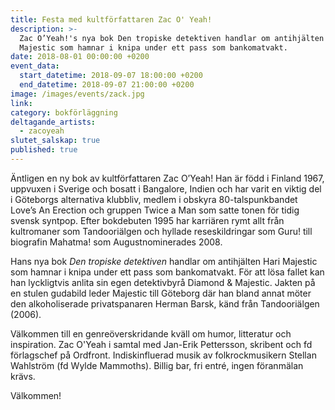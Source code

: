 ```yaml
---
title: Festa med kultförfattaren Zac O' Yeah!
description: >-
  Zac O’Yeah!'s nya bok Den tropiske detektiven handlar om antihjälten Hari
  Majestic som hamnar i knipa under ett pass som bankomatvakt.
date: 2018-08-01 00:00:00 +0200
event_data:
  start_datetime: 2018-09-07 18:00:00 +0200
  end_datetime: 2018-09-07 21:00:00 +0200
image: /images/events/zack.jpg
link:
category: bokförläggning
deltagande_artists:
  - zacoyeah
slutet_salskap: true
published: true
---
```


&Auml;ntligen en ny bok av kultförfattaren Zac O’Yeah\! Han &auml;r född i Finland 1967, uppvuxen i Sverige och bosatt i Bangalore, Indien och har varit en viktig del i Göteborgs alternativa klubbliv, medlem i obskyra 80-talspunkbandet Love’s An Erection och gruppen Twice a Man som satte tonen för tidig svensk syntpop. Efter bokdebuten 1995 har karri&auml;ren rymt allt fr&aring;n kultromaner som Tandoori&auml;lgen och hyllade reseskildringar som Guru\! till biografin Mahatma\! som Augustnominerades 2008.

Hans nya bok *Den tropiske detektiven* handlar om antihj&auml;lten Hari Majestic som hamnar i knipa under ett pass som bankomatvakt. För att lösa fallet kan han lyckligtvis anlita sin egen detektivbyr&aring; Diamond & Majestic. Jakten p&aring; en stulen gudabild leder Majestic till Göteborg d&auml;r han bland annat möter den alkoholiserade privatspanaren Herman Barsk, k&auml;nd fr&aring;n Tandoori&auml;lgen (2006).

V&auml;lkommen till en genreöverskridande kv&auml;ll om humor, litteratur och inspiration. Zac O'Yeah i samtal med Jan-Erik Pettersson, skribent och fd förlagschef p&aring; Ordfront. Indiskinfluerad musik av folkrockmusikern Stellan Wahlström (fd Wylde Mammoths). Billig bar, fri entr&eacute;, ingen föranm&auml;lan kr&auml;vs.

V&auml;lkommen\!